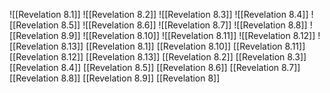 ![[Revelation 8.1]]
![[Revelation 8.2]]
![[Revelation 8.3]]
![[Revelation 8.4]]
![[Revelation 8.5]]
![[Revelation 8.6]]
![[Revelation 8.7]]
![[Revelation 8.8]]
![[Revelation 8.9]]
![[Revelation 8.10]]
![[Revelation 8.11]]
![[Revelation 8.12]]
![[Revelation 8.13]]
[[Revelation 8.1]]
[[Revelation 8.10]]
[[Revelation 8.11]]
[[Revelation 8.12]]
[[Revelation 8.13]]
[[Revelation 8.2]]
[[Revelation 8.3]]
[[Revelation 8.4]]
[[Revelation 8.5]]
[[Revelation 8.6]]
[[Revelation 8.7]]
[[Revelation 8.8]]
[[Revelation 8.9]]
[[Revelation 8]]
